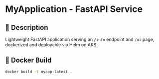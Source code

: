 # MyApplication - FastAPI Service

## 📌 Description
Lightweight FastAPI application serving an `/info` endpoint and `/ui` page, dockerized and deployable via Helm on AKS.

## 🐳 Docker Build
```bash
docker build -t myapp:latest .
